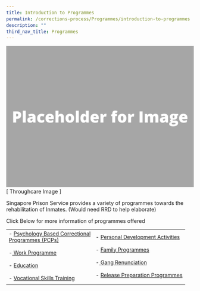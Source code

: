 ```yaml
---
title: Introduction to Programmes
permalink: /corrections-process/Programmes/introduction-to-programmes
description: ""
third_nav_title: Programmes
---
```

![](/images/Placeholder%20for%20Image.png)
[ Throughcare Image ] 

Singapore Prison Service provides a variety of programmes towards the rehabilitation of Inmates. (Would need RRD to help elaborate)

Click Below for more information of programmes offered

| | |
| -------- | -------- |
|- [Psychology Based Correctional <br>Programmes (PCPs)](/corrections-process/programmes/psychology-programmes)<br>&nbsp;<br>-[ Work Programme](/corrections-process/programmes/work-programme)<br>&nbsp;<br>- [Education](/corrections-process/programmes/education) <br>&nbsp;<br> - [Vocational Skills Training](/corrections-process/programmes/vocational-skills-training) | - [Personal Development Activities](/corrections-process/programmes/personal-development-activities)<br>&nbsp;<br> - [Family Programmes](/corrections-process/programmes/family-programmes) <br>&nbsp;<br> -[ Gang Renunciation ](/corrections-process/programmes/gang-renunciation)<br>&nbsp;<br> - [Release Preparation Programmes](/corrections-process/programmes/release-preparation-programmes)| 
|  | |